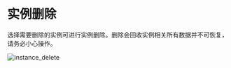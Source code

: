 # 实例删除

选择需要删除的实例可进⾏实例删除。删除会回收实例相关所有数据并不可恢复，请务必⼩⼼操作。

![instance_delete](/URocketMQ/images/instance_delete.png)